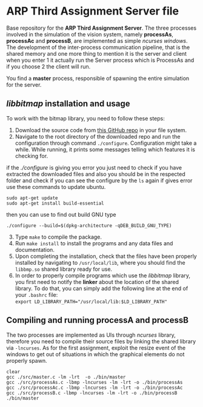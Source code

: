 # ARP Third Assignment Server file 

Base repository for the **ARP Third Assignment Server**.
The three processes involved in the simulation of the vision system, namely **processAs**, **processAc** and **processB**, are implemented as simple *ncurses windows*. The development of the inter-process communication pipeline, that is the shared memory and one more thing to mention it is the server and client when you enter 1 it actually run the Server process which is ProcessAs and if you choose 2 the client will run.

You find a **master** process, responsible of spawning the entire simulation for the server.

## *libbitmap* installation and usage
To work with the bitmap library, you need to follow these steps:
1. Download the source code from [this GitHub repo](https://github.com/draekko/libbitmap.git) in your file system.
2. Navigate to the root directory of the downloaded repo and run the configuration through command ```./configure```. Configuration might take a while.  While running, it prints some messages telling which features it is checking for.

if the *./configure* is giving you error you just need to check if you have extracted the downloaded files and also you should be in the respected folder and check if you can see the configure by the ```ls``` again if gives error use these commands to update ubuntu. 
```
sudo apt-get update 
sudo apt-get install build-essential
``` 
then you can use to find out build GNU type
```
./configure --build=$(dpkg-architecture -qDEB_BUILD_GNU_TYPE)
```

3. Type ```make``` to compile the package.
4. Run ```make install``` to install the programs and any data files and documentation.
5. Upon completing the installation, check that the files have been properly installed by navigating to ```/usr/local/lib```, where you should find the ```libbmp.so``` shared library ready for use.
6. In order to properly compile programs which use the *libbitmap* library, you first need to notify the **linker** about the location of the shared library. To do that, you can simply add the following line at the end of your ```.bashrc``` file:      
```export LD_LIBRARY_PATH="/usr/local/lib:$LD_LIBRARY_PATH"```

## Compiling and running **processA** and **processB**
The two processes are implemented as UIs through *ncurses* library, therefore you need to compile their source files by linking the shared library via ```-lncurses```. As for the first assignment, exploit the resize event of the windows to get out of situations in which the graphical elements do not properly spawn.

```
clear
gcc ./src/master.c -lm -lrt  -o ./bin/master
gcc ./src/processAs.c -lbmp -lncurses -lm -lrt -o ./bin/processAs
gcc ./src/processAc.c -lbmp -lncurses -lm -lrt -o ./bin/processAc
gcc ./src/processB.c -lbmp -lncurses -lm -lrt -o ./bin/processB
./bin/master
```


